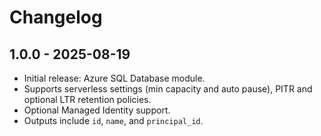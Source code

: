 # Changelog

## 1.0.0 - 2025-08-19

- Initial release: Azure SQL Database module.
- Supports serverless settings (min capacity and auto pause), PITR and optional LTR retention policies.
- Optional Managed Identity support.
- Outputs include `id`, `name`, and `principal_id`.


